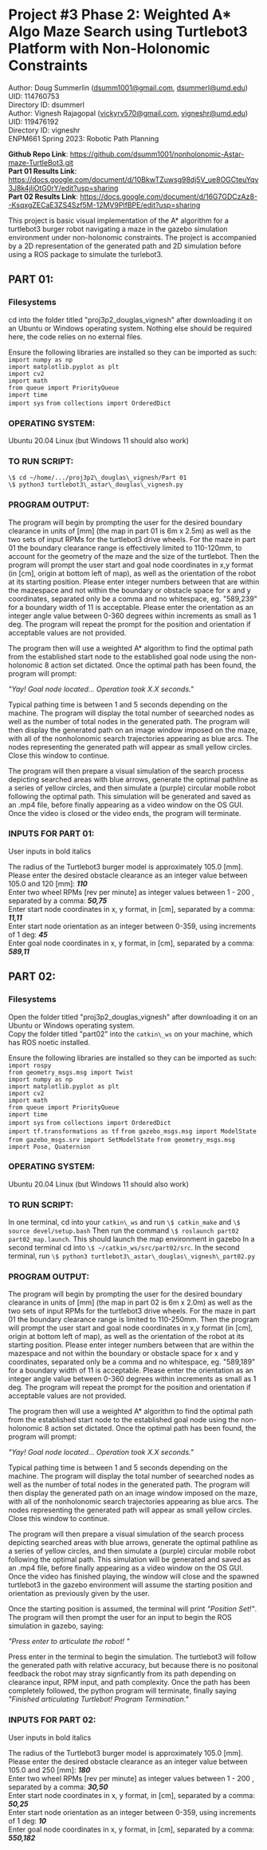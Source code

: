 # Project #3 Phase 2: Weighted A* Algo Maze Search using Turtlebot3 Platform with Non-Holonomic Constraints
Author: Doug Summerlin (dsumm1001@gmail.com, dsummerl@umd.edu)  
UID: 114760753  
Directory ID: dsummerl  
Author: Vignesh Rajagopal (vickyrv570@gmail.com, vigneshr@umd.edu)  
UID: 119476192  
Directory ID: vigneshr  
ENPM661 Spring 2023: Robotic Path Planning

**Github Repo Link**: https://github.com/dsumm1001/nonholonomic-Astar-maze-TurtleBot3.git  
**Part 01 Results Link**: https://docs.google.com/document/d/10BkwTZuwsg98dj5V_ue8OGCteuYqv3J8k4jljOtG0rY/edit?usp=sharing  
**Part 02 Results Link**: https://docs.google.com/document/d/16G7GDCzAz8--KsqxgZECaE3ZS4Szf5M-12MV9PlfBPE/edit?usp=sharing

This project is basic visual implementation of the A* algorithm for a turtlebot3 burger robot navigating a maze in the gazebo simulation environment under non-holonomic constraints. The project is accompanied by a 2D representation of the generated path and 2D simulation before using a ROS package to simulate the turlebot3. 



## PART 01:   

### Filesystems
cd into the folder titled "proj3p2\_douglas\_vignesh" after downloading it on an Ubuntu or Windows operating system. 
Nothing else should be required here, the code relies on no external files. 

Ensure the following libraries are installed so they can be imported as such:  
`import numpy as np`  
`import matplotlib.pyplot as plt`  
`import cv2`  
`import math`  
`from queue import PriorityQueue`  
`import time`  
`import sys`
`from collections import OrderedDict`  

### OPERATING SYSTEM:
Ubuntu 20.04 Linux (but Windows 11 should also work)

### TO RUN SCRIPT:   
`\$ cd ~/home/.../proj3p2\_douglas\_vignesh/Part 01`  
`\$ python3 turtlebot3\_astar\_douglas\_vignesh.py`

### PROGRAM OUTPUT:
The program will begin by prompting the user for the desired boundary clearance in units of [mm] (the map in part 01 is 6m x 2.5m) as well as the two sets of input RPMs for the turtlebot3 drive wheels. For the maze in part 01 the boundary clearance range is effectively limited to 110-120mm, to account for the geometry of the maze and the size of the turtlebot. Then the program will prompt the user start and goal node coordinates in x,y format (in [cm], origin at bottom left of map), as well as the orientation of the robot at its starting position. Please enter integer numbers between that are within the mazespace and not within the boundary or obstacle space for x and y coordinates, separated only be a comma and no whitespace, eg. "589,239" for a boundary width of 11 is acceptable. Please enter the orientation as an integer angle value between 0-360 degrees within increments as small as 1 deg. The program will repeat the prompt for the position and orientation if acceptable values are not provided. 

The program then will use a weighted A* algorithm to find the optimal path from the established start node to the established goal node using the non-holonomic 8 action set dictated. Once the optimal path has been found, the program will prompt:

*"Yay! Goal node located... Operation took  X.X seconds."*

Typical pathing time is between 1 and 5 seconds depending on the machine. The program will display the total number of seearched nodes as well as the number of total nodes in the generated path. The program will then display the generated path on an image window imposed on the maze, with all of the nonholonomic search trajectories appearing as blue arcs. The nodes representing the generated path will appear as small yellow circles. Close this window to continue.

The program will then prepare a visual simulation of the search process depicting searched areas with blue arrows, generate the optimal pathline as a series of yellow circles, and then simulate a (purple) circular mobile robot following the optimal path. This simulation will be generated and saved as an .mp4 file, before finally appearing as a video window on the OS GUI. Once the video is closed or the video ends, the program will terminate.

### INPUTS FOR PART 01:
User inputs in bold italics

The radius of the Turtlebot3 burger model is approximately  105.0  [mm].  
Please enter the desired obstacle clearance as an integer value between 105.0 and 120 [mm]: ***110***   
Enter two wheel RPMs [rev per minute] as integer values between 1 - 200 , separated by a comma: ***50,75***   
Enter start node coordinates in x, y format, in [cm], separated by a comma: ***11,11***  
Enter start node orientation as an integer between 0-359, using increments of 1 deg: ***45***  
Enter goal node coordinates in x, y format, in [cm], separated by a comma: ***589,11***  



## PART 02:   

### Filesystems
Open the folder titled "proj3p2\_douglas\_vignesh" after downloading it on an Ubuntu or Windows operating system.   
Copy the folder titled "part02" into the `catkin\_ws` on your machine, which has ROS noetic installed.

Ensure the following libraries are installed so they can be imported as such:  
`import rospy`  
`from geometry_msgs.msg import Twist`  
`import numpy as np`  
`import matplotlib.pyplot as plt`  
`import cv2`  
`import math`  
`from queue import PriorityQueue`  
`import time`  
`import sys`
`from collections import OrderedDict`  
`import tf.transformations as tf`
`from gazebo_msgs.msg import ModelState`
`from gazebo_msgs.srv import SetModelState`
`from geometry_msgs.msg import Pose, Quaternion`

### OPERATING SYSTEM:
Ubuntu 20.04 Linux (but Windows 11 should also work)

### TO RUN SCRIPT:   
In one terminal, cd into your `catkin\_ws` and run `\$ catkin_make` and `\$ source devel/setup.bash`
Then run the command `\$ roslaunch part02 part02_map.launch`. This should launch the map environment in gazebo
In a second terminal cd into `\$ ~/catkin_ws/src/part02/src`.
In the second terminal, run `\$ python3 turtlebot3\_astar\_douglas\_vignesh\_part02.py`

### PROGRAM OUTPUT:
The program will begin by prompting the user for the desired boundary clearance in units of [mm] (the map in part 02 is 6m x 2.0m) as well as the two sets of input RPMs for the turtlebot3 drive wheels. For the maze in part 01 the boundary clearance range is limited to 110-250mm. Then the program will prompt the user start and goal node coordinates in x,y format (in [cm], origin at bottom left of map), as well as the orientation of the robot at its starting position. Please enter integer numbers between that are within the mazespace and not within the boundary or obstacle space for x and y coordinates, separated only be a comma and no whitespace, eg. "589,189" for a boundary width of 11 is acceptable. Please enter the orientation as an integer angle value between 0-360 degrees within increments as small as 1 deg. The program will repeat the prompt for the position and orientation if acceptable values are not provided. 

The program then will use a weighted A* algorithm to find the optimal path from the established start node to the established goal node using the non-holonomic 8 action set dictated. Once the optimal path has been found, the program will prompt:

*"Yay! Goal node located... Operation took  X.X seconds."*

Typical pathing time is between 1 and 5 seconds depending on the machine. The program will display the total number of seearched nodes as well as the number of total nodes in the generated path. The program will then display the generated path on an image window imposed on the maze, with all of the nonholonomic search trajectories appearing as blue arcs. The nodes representing the generated path will appear as small yellow circles. Close this window to continue.

The program will then prepare a visual simulation of the search process depicting searched areas with blue arrows, generate the optimal pathline as a series of yellow circles, and then simulate a (purple) circular mobile robot following the optimal path. This simulation will be generated and saved as an .mp4 file, before finally appearing as a video window on the OS GUI. Once the video has finished playing, the window will close and the spawned turtlebot3 in the gazebo environment will assume the starting position and orientation as previously given by the user.  

Once the starting position is assumed, the terminal will print *"Position Set!"*. The program will then prompt the user for an input to begin the ROS simulation in gazebo, saying:  

*"Press enter to articulate the robot! "*  

Press enter in the terminal to begin the simulation. The turtlebot3 will follow the generated path with relative accuracy, but because there is no positonal feedback the robot may stray signficantly from its path depending on clearance input, RPM input, and path complexity. Once the path has been completely followed, the python program will terminate, finally saying *"Finished articulating Turtlebot! Program Termination."*

### INPUTS FOR PART 02:
User inputs in bold italics  

The radius of the Turtlebot3 burger model is approximately  105.0  [mm].  
Please enter the desired obstacle clearance as an integer value between 105.0 and 250 [mm]: ***180***  
Enter two wheel RPMs [rev per minute] as integer values between 1 - 200 , separated by a comma: ***30,50***  
Enter start node coordinates in x, y format, in [cm], separated by a comma: ***50,25***  
Enter start node orientation as an integer between 0-359, using increments of 1 deg: ***10***  
Enter goal node coordinates in x, y format, in [cm], separated by a comma: ***550,182***  
